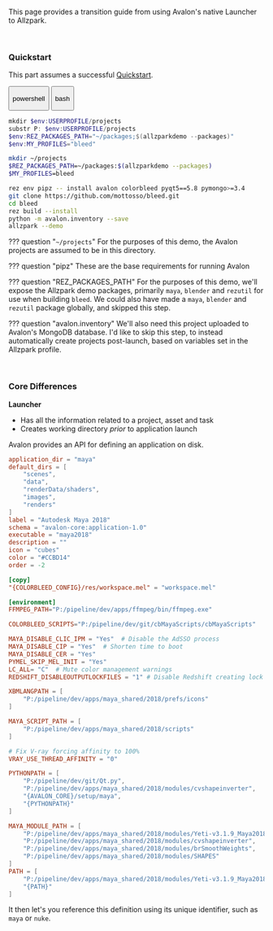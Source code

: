 This page provides a transition guide from using Avalon's native Launcher to Allzpark.

<br>

### Quickstart

This part assumes a successful [Quickstart](/quickstart).

<div class="tabs">
  <button class="tab powershell " onclick="setTab(event, 'powershell')"><p>powershell</p><div class="tab-gap"></div></button>
  <button class="tab bash " onclick="setTab(event, 'bash')"><p>bash</p><div class="tab-gap"></div></button>
</div>

<div class="tab-content powershell" markdown="1">

```powershell
mkdir $env:USERPROFILE/projects
substr P: $env:USERPROFILE/projects
$env:REZ_PACKAGES_PATH="~/packages;$(allzparkdemo --packages)"
$env:MY_PROFILES="bleed"
```

</div>

<div class="tab-content bash" markdown="1">

```bash
mkdir ~/projects
$REZ_PACKAGES_PATH=~/packages:$(allzparkdemo --packages)
$MY_PROFILES=bleed
```

</div>

```bash
rez env pipz -- install avalon colorbleed pyqt5==5.8 pymongo>=3.4
git clone https://github.com/mottosso/bleed.git
cd bleed
rez build --install
python -m avalon.inventory --save
allzpark --demo
```

??? question "`~/projects`"
    For the purposes of this demo, the Avalon projects are assumed to be in this directory.

??? question "pipz"
    These are the base requirements for running Avalon

??? question "REZ_PACKAGES_PATH"
    For the purposes of this demo, we'll expose the Allzpark demo packages, primarily `maya`, `blender` and `rezutil` for use when building `bleed`. We could also have made a `maya`, `blender` and `rezutil` package globally, and skipped this step.

??? question "avalon.inventory"
    We'll also need this project uploaded to Avalon's MongoDB database. I'd like to skip this step, to instead automatically create projects post-launch, based on variables set in the Allzpark profile.

<br>

### Core Differences

**Launcher**

- Has all the information related to a project, asset and task
- Creates working directory *prior* to application launch

Avalon provides an API for defining an application on disk.

```toml
application_dir = "maya"
default_dirs = [
    "scenes",
    "data",
    "renderData/shaders",
    "images",
    "renders"
]
label = "Autodesk Maya 2018"
schema = "avalon-core:application-1.0"
executable = "maya2018"
description = ""
icon = "cubes"
color = "#CCBD14"
order = -2

[copy]
"{COLORBLEED_CONFIG}/res/workspace.mel" = "workspace.mel"

[environment]
FFMPEG_PATH="P:/pipeline/dev/apps/ffmpeg/bin/ffmpeg.exe"

COLORBLEED_SCRIPTS="P:/pipeline/dev/git/cbMayaScripts/cbMayaScripts"

MAYA_DISABLE_CLIC_IPM = "Yes"  # Disable the AdSSO process
MAYA_DISABLE_CIP = "Yes"  # Shorten time to boot
MAYA_DISABLE_CER = "Yes"
PYMEL_SKIP_MEL_INIT = "Yes"
LC_ALL= "C"  # Mute color management warnings
REDSHIFT_DISABLEOUTPUTLOCKFILES = "1" # Disable Redshift creating lock files

XBMLANGPATH = [
    "P:/pipeline/dev/apps/maya_shared/2018/prefs/icons"
]

MAYA_SCRIPT_PATH = [
    "P:/pipeline/dev/apps/maya_shared/2018/scripts"
]

# Fix V-ray forcing affinity to 100%
VRAY_USE_THREAD_AFFINITY = "0"

PYTHONPATH = [
    "P:/pipeline/dev/git/Qt.py",
    "P:/pipeline/dev/apps/maya_shared/2018/modules/cvshapeinverter",
    "{AVALON_CORE}/setup/maya",
    "{PYTHONPATH}"
]

MAYA_MODULE_PATH = [
    "P:/pipeline/dev/apps/maya_shared/2018/modules/Yeti-v3.1.9_Maya2018-windows",
    "P:/pipeline/dev/apps/maya_shared/2018/modules/cvshapeinverter",
    "P:/pipeline/dev/apps/maya_shared/2018/modules/brSmoothWeights",
    "P:/pipeline/dev/apps/maya_shared/2018/modules/SHAPES"
]
PATH = [
    "P:/pipeline/dev/apps/maya_shared/2018/modules/Yeti-v3.1.9_Maya2018-windows/bin",
    "{PATH}"
]

```

It then let's you reference this definition using its unique identifier, such as `maya` or `nuke`.